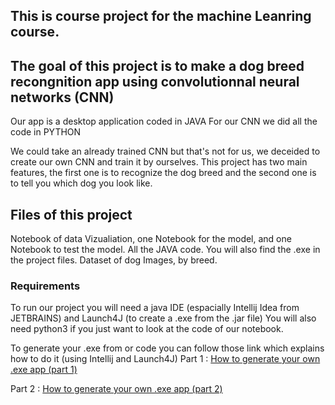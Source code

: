 
## This is course project for the machine Leanring course.
## The goal of this project is to make a dog breed recongnition app using convolutionnal neural networks (CNN)

Our app is a desktop application coded in JAVA
For our CNN we did all the code in PYTHON

We could take an already trained CNN but that's not for us, we deceided to create our own CNN and train it by ourselves.
This project has two main features, the first one is to recognize the dog breed and the second one is to tell you which dog you look like.

## Files of this project
Notebook of data Vizualiation, one Notebook for the model, and one Notebook to test the model.
All the JAVA code.
You will also find the .exe in the project files.
Dataset of dog Images, by breed.

### Requirements
To run our project you will need a java IDE (espacially Intellij Idea from JETBRAINS) and Launch4J (to create a .exe from the .jar file)
You will also need python3 if you just want to look at the code of our notebook.


To generate your .exe from or code you can follow those link which explains how to do it (using Intellij and Launch4J)
Part 1 : [How to generate your own .exe app (part 1)](https://medium.com/@vinayprabhu19/creating-executable-javafx-application-part-1-7589e8dec494)

Part 2 : [How to generate your own .exe app (part 2)](https://medium.com/@vinayprabhu19/creating-executable-javafx-application-part-2-c98cfa65801e)






